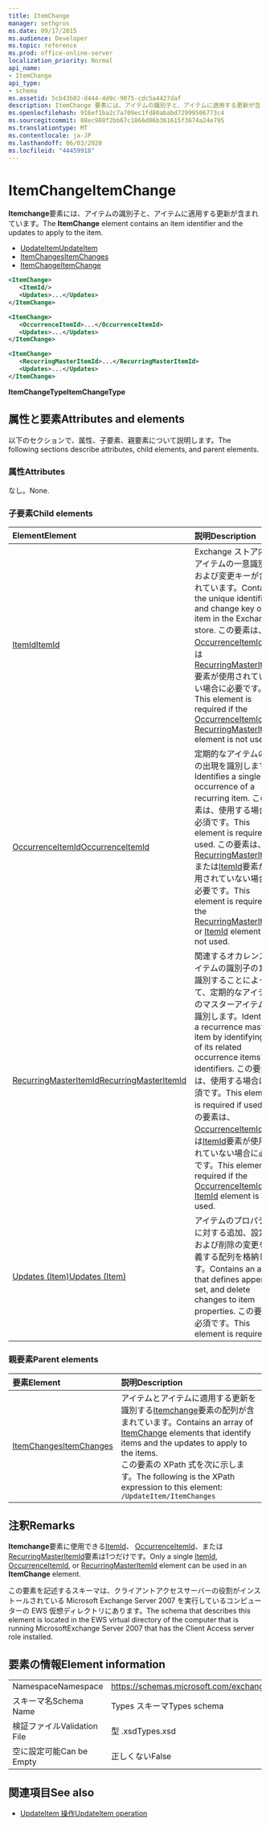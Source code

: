 ```yaml
---
title: ItemChange
manager: sethgros
ms.date: 09/17/2015
ms.audience: Developer
ms.topic: reference
ms.prod: office-online-server
localization_priority: Normal
api_name:
- ItemChange
api_type:
- schema
ms.assetid: 5cb43b02-d444-4d9c-9075-cdc5a4427daf
description: ItemChange 要素には、アイテムの識別子と、アイテムに適用する更新が含まれています。
ms.openlocfilehash: 916ef1ba2c7a709ec1fd80ababd72999506773c4
ms.sourcegitcommit: 88ec988f2bb67c1866d06b361615f3674a24e795
ms.translationtype: MT
ms.contentlocale: ja-JP
ms.lasthandoff: 06/03/2020
ms.locfileid: "44459918"
---
```

# <a name="itemchange"></a><span data-ttu-id="da0dc-103">ItemChange</span><span class="sxs-lookup"><span data-stu-id="da0dc-103">ItemChange</span></span>

<span data-ttu-id="da0dc-104">**Itemchange**要素には、アイテムの識別子と、アイテムに適用する更新が含まれています。</span><span class="sxs-lookup"><span data-stu-id="da0dc-104">The **ItemChange** element contains an item identifier and the updates to apply to the item.</span></span> 
  
- [<span data-ttu-id="da0dc-105">UpdateItem</span><span class="sxs-lookup"><span data-stu-id="da0dc-105">UpdateItem</span></span>](updateitem.md) 
- [<span data-ttu-id="da0dc-106">ItemChanges</span><span class="sxs-lookup"><span data-stu-id="da0dc-106">ItemChanges</span></span>](itemchanges.md)
- [<span data-ttu-id="da0dc-107">ItemChange</span><span class="sxs-lookup"><span data-stu-id="da0dc-107">ItemChange</span></span>](itemchange.md)
  
```xml
<ItemChange>
   <ItemId/>
   <Updates>...</Updates>
</ItemChange>
```

```xml
<ItemChange>
   <OccurrenceItemId>...</OccurrenceItemId>
   <Updates>...</Updates>
</ItemChange>
```

```xml
<ItemChange>
   <RecurringMasterItemId>...</RecurringMasterItemId>
   <Updates>...</Updates>
</ItemChange>
```

<span data-ttu-id="da0dc-108">**ItemChangeType**</span><span class="sxs-lookup"><span data-stu-id="da0dc-108">**ItemChangeType**</span></span>

## <a name="attributes-and-elements"></a><span data-ttu-id="da0dc-109">属性と要素</span><span class="sxs-lookup"><span data-stu-id="da0dc-109">Attributes and elements</span></span>

<span data-ttu-id="da0dc-110">以下のセクションで、属性、子要素、親要素について説明します。</span><span class="sxs-lookup"><span data-stu-id="da0dc-110">The following sections describe attributes, child elements, and parent elements.</span></span>
  
### <a name="attributes"></a><span data-ttu-id="da0dc-111">属性</span><span class="sxs-lookup"><span data-stu-id="da0dc-111">Attributes</span></span>

<span data-ttu-id="da0dc-112">なし。</span><span class="sxs-lookup"><span data-stu-id="da0dc-112">None.</span></span>
  
### <a name="child-elements"></a><span data-ttu-id="da0dc-113">子要素</span><span class="sxs-lookup"><span data-stu-id="da0dc-113">Child elements</span></span>

|<span data-ttu-id="da0dc-114">**Element**</span><span class="sxs-lookup"><span data-stu-id="da0dc-114">**Element**</span></span>|<span data-ttu-id="da0dc-115">**説明**</span><span class="sxs-lookup"><span data-stu-id="da0dc-115">**Description**</span></span>|
|:-----|:-----|
|[<span data-ttu-id="da0dc-116">ItemId</span><span class="sxs-lookup"><span data-stu-id="da0dc-116">ItemId</span></span>](itemid.md) <br/> |<span data-ttu-id="da0dc-117">Exchange ストア内のアイテムの一意識別子および変更キーが含まれています。</span><span class="sxs-lookup"><span data-stu-id="da0dc-117">Contains the unique identifier and change key of an item in the Exchange store.</span></span> <span data-ttu-id="da0dc-118">この要素は、 [OccurrenceItemId](occurrenceitemid.md)または[RecurringMasterItemId](recurringmasteritemid.md)要素が使用されていない場合に必要です。</span><span class="sxs-lookup"><span data-stu-id="da0dc-118">This element is required if the [OccurrenceItemId](occurrenceitemid.md) or [RecurringMasterItemId](recurringmasteritemid.md) element is not used.</span></span>  <br/> |
|[<span data-ttu-id="da0dc-119">OccurrenceItemId</span><span class="sxs-lookup"><span data-stu-id="da0dc-119">OccurrenceItemId</span></span>](occurrenceitemid.md) <br/> |<span data-ttu-id="da0dc-120">定期的なアイテムの1回の出現を識別します。</span><span class="sxs-lookup"><span data-stu-id="da0dc-120">Identifies a single occurrence of a recurring item.</span></span> <span data-ttu-id="da0dc-121">この要素は、使用する場合は必須です。</span><span class="sxs-lookup"><span data-stu-id="da0dc-121">This element is required if used.</span></span> <span data-ttu-id="da0dc-122">この要素は、 [RecurringMasterItemId](recurringmasteritemid.md)または[ItemId](itemid.md)要素が使用されていない場合に必要です。</span><span class="sxs-lookup"><span data-stu-id="da0dc-122">This element is required if the [RecurringMasterItemId](recurringmasteritemid.md) or [ItemId](itemid.md) element is not used.</span></span>  <br/> |
|[<span data-ttu-id="da0dc-123">RecurringMasterItemId</span><span class="sxs-lookup"><span data-stu-id="da0dc-123">RecurringMasterItemId</span></span>](recurringmasteritemid.md) <br/> |<span data-ttu-id="da0dc-124">関連するオカレンスアイテムの識別子の1つを識別することによって、定期的なアイテムのマスターアイテムを識別します。</span><span class="sxs-lookup"><span data-stu-id="da0dc-124">Identifies a recurrence master item by identifying one of its related occurrence items' identifiers.</span></span> <span data-ttu-id="da0dc-125">この要素は、使用する場合は必須です。</span><span class="sxs-lookup"><span data-stu-id="da0dc-125">This element is required if used.</span></span> <span data-ttu-id="da0dc-126">この要素は、 [OccurrenceItemId](occurrenceitemid.md)または[ItemId](itemid.md)要素が使用されていない場合に必要です。</span><span class="sxs-lookup"><span data-stu-id="da0dc-126">This element is required if the [OccurrenceItemId](occurrenceitemid.md) or [ItemId](itemid.md) element is not used.</span></span>  <br/> |
|[<span data-ttu-id="da0dc-127">Updates (Item)</span><span class="sxs-lookup"><span data-stu-id="da0dc-127">Updates (Item)</span></span>](updates-item.md) <br/> |<span data-ttu-id="da0dc-128">アイテムのプロパティに対する追加、設定、および削除の変更を定義する配列を格納します。</span><span class="sxs-lookup"><span data-stu-id="da0dc-128">Contains an array that defines append, set, and delete changes to item properties.</span></span> <span data-ttu-id="da0dc-129">この要素は必須です。</span><span class="sxs-lookup"><span data-stu-id="da0dc-129">This element is required.</span></span>  <br/> |
   
### <a name="parent-elements"></a><span data-ttu-id="da0dc-130">親要素</span><span class="sxs-lookup"><span data-stu-id="da0dc-130">Parent elements</span></span>

|<span data-ttu-id="da0dc-131">**要素**</span><span class="sxs-lookup"><span data-stu-id="da0dc-131">**Element**</span></span>|<span data-ttu-id="da0dc-132">**説明**</span><span class="sxs-lookup"><span data-stu-id="da0dc-132">**Description**</span></span>|
|:-----|:-----|
|[<span data-ttu-id="da0dc-133">ItemChanges</span><span class="sxs-lookup"><span data-stu-id="da0dc-133">ItemChanges</span></span>](itemchanges.md) <br/> |<span data-ttu-id="da0dc-134">アイテムとアイテムに適用する更新を識別する[Itemchange](itemchange.md)要素の配列が含まれています。</span><span class="sxs-lookup"><span data-stu-id="da0dc-134">Contains an array of [ItemChange](itemchange.md) elements that identify items and the updates to apply to the items.</span></span>  <br/> <span data-ttu-id="da0dc-135">この要素の XPath 式を次に示します。</span><span class="sxs-lookup"><span data-stu-id="da0dc-135">The following is the XPath expression to this element:</span></span>  <br/>  `/UpdateItem/ItemChanges` <br/> |
   
## <a name="remarks"></a><span data-ttu-id="da0dc-136">注釈</span><span class="sxs-lookup"><span data-stu-id="da0dc-136">Remarks</span></span>

<span data-ttu-id="da0dc-137">**Itemchange**要素に使用できる[ItemId](itemid.md)、 [OccurrenceItemId](occurrenceitemid.md)、または[RecurringMasterItemId](recurringmasteritemid.md)要素は1つだけです。</span><span class="sxs-lookup"><span data-stu-id="da0dc-137">Only a single [ItemId](itemid.md), [OccurrenceItemId](occurrenceitemid.md), or [RecurringMasterItemId](recurringmasteritemid.md) element can be used in an **ItemChange** element.</span></span> 
  
<span data-ttu-id="da0dc-138">この要素を記述するスキーマは、クライアントアクセスサーバーの役割がインストールされている Microsoft Exchange Server 2007 を実行しているコンピューターの EWS 仮想ディレクトリにあります。</span><span class="sxs-lookup"><span data-stu-id="da0dc-138">The schema that describes this element is located in the EWS virtual directory of the computer that is running MicrosoftExchange Server 2007 that has the Client Access server role installed.</span></span>
  
## <a name="element-information"></a><span data-ttu-id="da0dc-139">要素の情報</span><span class="sxs-lookup"><span data-stu-id="da0dc-139">Element information</span></span>

|||
|:-----|:-----|
|<span data-ttu-id="da0dc-140">Namespace</span><span class="sxs-lookup"><span data-stu-id="da0dc-140">Namespace</span></span>  <br/> |https://schemas.microsoft.com/exchange/services/2006/types  <br/> |
|<span data-ttu-id="da0dc-141">スキーマ名</span><span class="sxs-lookup"><span data-stu-id="da0dc-141">Schema Name</span></span>  <br/> |<span data-ttu-id="da0dc-142">Types スキーマ</span><span class="sxs-lookup"><span data-stu-id="da0dc-142">Types schema</span></span>  <br/> |
|<span data-ttu-id="da0dc-143">検証ファイル</span><span class="sxs-lookup"><span data-stu-id="da0dc-143">Validation File</span></span>  <br/> |<span data-ttu-id="da0dc-144">型 .xsd</span><span class="sxs-lookup"><span data-stu-id="da0dc-144">Types.xsd</span></span>  <br/> |
|<span data-ttu-id="da0dc-145">空に設定可能</span><span class="sxs-lookup"><span data-stu-id="da0dc-145">Can be Empty</span></span>  <br/> |<span data-ttu-id="da0dc-146">正しくない</span><span class="sxs-lookup"><span data-stu-id="da0dc-146">False</span></span>  <br/> |
   
## <a name="see-also"></a><span data-ttu-id="da0dc-147">関連項目</span><span class="sxs-lookup"><span data-stu-id="da0dc-147">See also</span></span>

- [<span data-ttu-id="da0dc-148">UpdateItem 操作</span><span class="sxs-lookup"><span data-stu-id="da0dc-148">UpdateItem operation</span></span>](updateitem-operation.md)

